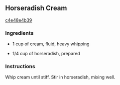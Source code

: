 ## Horseradish Cream

[c4e48e4b39](http://www.epicurious.com/recipes/food/views/horseradish-cream-385142)

### Ingredients

 - 1 cup of cream, fluid, heavy whipping

 - 1/4 cup of horseradish, prepared

### Instructions

Whip cream until stiff. Stir in horseradish, mixing well.